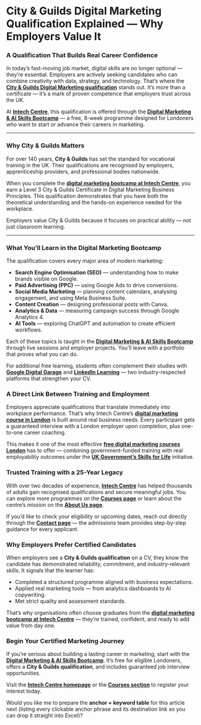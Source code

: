 # **City & Guilds Digital Marketing Qualification Explained — Why Employers Value It**

### **A Qualification That Builds Real Career Confidence**

In today’s fast-moving job market, digital skills are no longer optional — they’re essential. Employers are actively seeking candidates who can combine creativity with data, strategy, and technology.
That’s where the **[City & Guilds Digital Marketing qualification](https://www.cityandguilds.com/)** stands out. It’s more than a certificate — it’s a mark of proven competence that employers trust across the UK.

At **[Intech Centre](https://www.intechcentre.com/)**, this qualification is offered through the **[Digital Marketing & AI Skills Bootcamp](https://www.intechcentre.com/courses/digital-marketing-ai-skills-bootcamp/)** — a free, 8-week programme designed for Londoners who want to start or advance their careers in marketing.

---

### **Why City & Guilds Matters**

For over 140 years, **City & Guilds** has set the standard for vocational training in the UK. Their qualifications are recognised by employers, apprenticeship providers, and professional bodies nationwide.

When you complete the **[digital marketing bootcamp at Intech Centre](https://www.intechcentre.com/courses/digital-marketing-ai-skills-bootcamp/)**, you earn a Level 3 City & Guilds Certificate in Digital Marketing Business Principles. This qualification demonstrates that you have both the theoretical understanding and the hands-on experience needed for the workplace.

Employers value City & Guilds because it focuses on practical ability — not just classroom learning.

---

### **What You’ll Learn in the Digital Marketing Bootcamp**

The qualification covers every major area of modern marketing:

* **Search Engine Optimisation (SEO)** — understanding how to make brands visible on Google.
* **Paid Advertising (PPC)** — using Google Ads to drive conversions.
* **Social Media Marketing** — planning content calendars, analysing engagement, and using Meta Business Suite.
* **Content Creation** — designing professional posts with Canva.
* **Analytics & Data** — measuring campaign success through Google Analytics 4.
* **AI Tools** — exploring ChatGPT and automation to create efficient workflows.

Each of these topics is taught in the **[Digital Marketing & AI Skills Bootcamp](https://www.intechcentre.com/courses/digital-marketing-ai-skills-bootcamp/)** through live sessions and employer projects. You’ll leave with a portfolio that proves what you can do.

For additional free learning, students often complement their studies with **[Google Digital Garage](https://learndigital.withgoogle.com/digitalgarage)** and **[LinkedIn Learning](https://www.linkedin.com/learning/)** — two industry-respected platforms that strengthen your CV.

### **A Direct Link Between Training and Employment**

Employers appreciate qualifications that translate immediately into workplace performance.
That’s why Intech Centre’s **[digital marketing course in London](https://www.intechcentre.com/courses/digital-marketing-ai-skills-bootcamp/)** is built around real business needs. Every participant gets a guaranteed interview with a London employer upon completion, plus one-to-one career coaching.

This makes it one of the most effective **[free digital marketing courses London](https://www.intechcentre.com/courses/digital-marketing-ai-skills-bootcamp/)** has to offer — combining government-funded training with real employability outcomes under the **[UK Government’s Skills for Life](https://www.gov.uk/guidance/skills-for-life)** initiative.

### **Trusted Training with a 25-Year Legacy**

With over two decades of experience, **[Intech Centre](https://www.intechcentre.com/)** has helped thousands of adults gain recognised qualifications and secure meaningful jobs.
You can explore more programmes on the **[Courses page](https://www.intechcentre.com/courses/)** or learn about the centre’s mission on the **[About Us page](https://www.intechcentre.com/about-us/)**.

If you’d like to check your eligibility or upcoming dates, reach out directly through the **[Contact page](https://www.intechcentre.com/contact/)** — the admissions team provides step-by-step guidance for every applicant.

### **Why Employers Prefer Certified Candidates**

When employers see a **City & Guilds qualification** on a CV, they know the candidate has demonstrated reliability, commitment, and industry-relevant skills.
It signals that the learner has:

* Completed a structured programme aligned with business expectations.
* Applied real marketing tools — from analytics dashboards to AI copywriting.
* Met strict quality and assessment standards.

That’s why organisations often choose graduates from the **[digital marketing bootcamp at Intech Centre](https://www.intechcentre.com/courses/digital-marketing-ai-skills-bootcamp/)** — they’re trained, confident, and ready to add value from day one.

### **Begin Your Certified Marketing Journey**

If you’re serious about building a lasting career in marketing, start with the **[Digital Marketing & AI Skills Bootcamp](https://www.intechcentre.com/courses/digital-marketing-ai-skills-bootcamp/)**.
It’s free for eligible Londoners, offers a **City & Guilds qualification**, and includes guaranteed job interview opportunities.

Visit the **[Intech Centre homepage](https://www.intechcentre.com/)** or the **[Courses section](https://www.intechcentre.com/courses/)** to register your interest today.


Would you like me to prepare the **anchor + keyword table** for this article next (listing every clickable anchor phrase and its destination link so you can drop it straight into Excel)?
